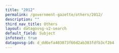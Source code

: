 ```yaml
---
title: "2012"
permalink: /government-gazette/others/2012/
description: ""
third_nav_title: Others
layout: datagovsg-v2-search
default_field: Subject
infotext: true
datagovsg-id: d_dd6efa403073f66d2ab303fdfb3cf2b4
---
```

